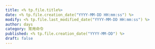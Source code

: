 ```yaml
---
title: <% tp.file.title%>
date: <% tp.file.creation_date("YYYY-MM-DD HH:mm:ss") %>
modify: <% tp.file.last_modified_date("YYYY-MM-DD HH:mm:ss") %>
author: days
category: 常用命令
published: <% tp.file.creation_date("YYYY-MM-DD") %>
draft: false
---
```


